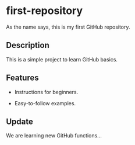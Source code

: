 # first-repository

As the name says, this is my first GitHub repository. 

## Description 
 
This is a simple project to learn GitHub basics. 
 
 
## Features 
 
- Instructions for beginners. 
 
- Easy-to-follow examples.  

## Update

We are learning new GitHub functions...
